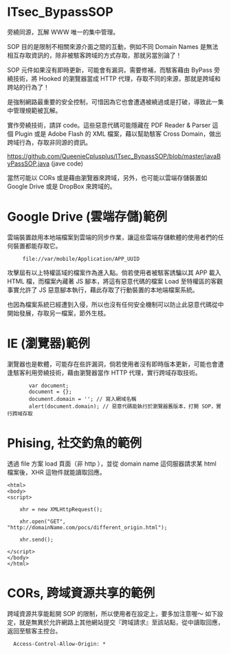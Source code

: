 # ITsec_BypassSOP
旁繞同源，瓦解 WWW 唯一的集中管理。

SOP 目的是限制不相關來源介面之間的互動，例如不同 Domain Names 是無法相互存取資訊的，除非被駭客跨域的方式存取，那就另當別論了！

SOP 元件如果沒有即時更新，可能會有漏洞，需要修補，而駭客藉由 ByPass 旁繞技術，將 Hooked 的瀏覽器當成 HTTP 代理，存取不同的來源，那就是跨域和跨站的行為了！

是強制網路最重要的安全控制，可惜因為它也會遭遇被繞過或是打破，導致此一集中管理規範被瓦解。

實作旁繞技術，請詳 code。這些惡意代碼可能隱藏在 PDF Reader & Parser 這個 Plugin 或是 Adobe Flash 的 XML 檔案，藉以幫助駭客 Cross Domain，做出跨域行為，存取非同源的資訊。

https://github.com/QueenieCplusplus/ITsec_BypassSOP/blob/master/javaByPassSOP.java (jave code)

當然可能以 CORs 或是藉由瀏覽器來跨域，另外，也可能以雲端存儲裝置如 Google Drive 或是 DropBox 來跨域的。

# Google Drive (雲端存儲)範例

雲端裝置啟用本地端檔案到雲端的同步作業，讓這些雲端存儲軟體的使用者們的任何裝置都能存取它。

         file://var/mobile/Application/APP_UUID
         
攻擊屆有以上特權區域的檔案作為進入點。倘若使用者被駭客誘騙以其 APP 載入 HTML 檔，而檔案內藏著 JS 腳本，將這有惡意代碼的檔案 Load 至特權區的客觀事實允許了 JS 惡意腳本執行，藉此存取了行動裝置的本地端檔案系統。

也因為檔案系統已經遭到入侵，所以也沒有任何安全機制可以防止此惡意代碼從中開始發展，存取另一檔案，節外生枝。

# IE (瀏覽器)範例

瀏覽器也是軟體，可能存在些許漏洞，倘若使用者沒有即時版本更新，可能也會遭逢駭客利用旁繞技術，藉由瀏覽器當作 HTTP 代理，實行跨域存取技術。

           var document;
           document = {};
           document.domain = ''; // 寫入網域名稱
           alert(document.domain); // 惡意代碼能執行於瀏覽器舊版本，打開 SOP，實行跨域存取

# Phising, 社交釣魚的範例

透過 file 方案 load 頁面（非 http ），並從 domain name 這伺服器請求某 html 檔案後，XHR 這物件就能讀取回應。

    <html>
    <body>
    <script>
        
        xhr = new XMLHttpRequest();
        
        xhr.open("GET", "http://domainName.com/pocs/different_origin.html");
        
        xhr.send();
       
    </script>
    </body>
    </html>

# CORs, 跨域資源共享的範例

跨域資源共享能鬆開 SOP 的限制，所以使用者在設定上，要多加注意喔～ 如下設定，就是無異於允許網路上其他網站提交『跨域請求』至該站點，從中讀取回應，返回至駭客主控台。

      Access-Control-Allow-Origin: *
